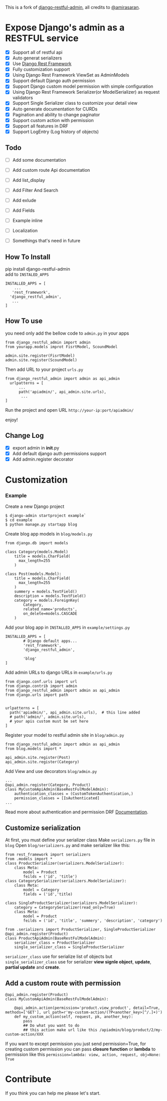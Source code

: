 This is a fork of [django-restful-admin](https://github.com/amirasaran/django-restful-admin), all credits to [@amirasaran](https://github.com/amirasaran/).

# Expose Django's admin as a RESTFUL service
 
 - [x] Support all of restful api  
 - [x]  Auto generat serializers  
 - [x] Use [Django Rest Framework](http://www.django-rest-framework.org/)  
 - [x] Fully customization support  
 - [x] Using Django Rest Framework ViewSet as AdminModels
 - [x] Support default Django auth permission
 - [x] Support Django custom model permission with simple configuration
 - [x] Using Django Rest Framework Serializer(or ModelSerializer) as request validators
 - [x] Support Single Serializer class to customize your detail view
 - [x] Auto generate documentation for CURDs
 - [x] Pagination and ability to change paginator
 - [x] Support custom action with permission
 - [x] Support all features in DRF
 - [x] Support LogEntry (Log history of objects)

## Todo
 - [ ] Add some documentation
 - [ ] Add custom route Api documentation
 - [ ] Add list_display
 - [ ] Add Filter And Search
 - [ ] Add exlude
 - [ ] Add Fields
 - [ ] Example inline
 - [ ] Localization
 - [ ] Somethings that's need in future 

  
## How To Install  
  
 pip install django-restful-admin  
add to `INSTALED_APPS`  
  ```
 INSTALLED_APPS = [
      ...  
     'rest_framework',   
    'django_restful_admin',    
     ...  
 ]  
 ```
## How To use  
you need only add the bellow code to  `admin.py` in your apps  
  
  ```
 from django_restful_admin import admin
 from yourapp.models improt FisrtModel, ScoundModel   

admin.site.register(FisrtModel)    
admin.site.register(ScoundModel)   
```

Then add URL to your project `urls.py`  
  
  ```
 from django_restful_admin import admin as api_admin 
    urlpatterns = [    
        ...   
        path('apiadmin/', api_admin.site.urls),  
		 ...     
  ]  
```

Run the project and open URL `http://your-ip:port/apiadmin/`  
  
enjoy!  
  
## Change Log  
   - [x] export admin in __init__.py
   - [x] Add default django auth permissions support
   - [x] Add admin.register decorator
  
# Customization 

### Example
Create a new Django project
```
$ django-admin startproject example`
$ cd example
$ python manage.py startapp blog
```

Create blog app models in `blog/models.py`
```
from django.db import models

class Category(models.Model)
	title = models.CharField(  
	  max_length=255  
	)
	
class Post(models.Model):
	title = models.CharField(  
	  max_length=255  
	)
	summery = models.TextField()
	description = models.TextField()
	category = models.ForeignKey(  
		Category,  
		related_name='products',  
		on_delete=models.CASCADE  
	)
```

Add your blog app in `INSTALLED_APPS` in `example/settings.py`

```
INSTALLED_APPS = [
		# Django default apps...
		'rest_framework',
		'django_restful_admin',
		
		'blog'
]
```

Add admin URLs to django URLs in `example/urls.py`

```
from django.conf.urls import url  
from django.contrib import admin  
from django_restful_admin import admin as api_admin  
from django.urls import path  

  
urlpatterns = [  
  path('apiadmin/', api_admin.site.urls),  # this line added
  # path('admin/', admin.site.urls),
  # your apis custom must be set here  
]
```

Register your model to restful admin site in `blog/admin.py`

```
from django_restful_admin import admin as api_admin  
from blog.models import *    
  
api_admin.site.register(Post) 
api_admin.site.register(Category) 
```
 
Add View and use decorators `blog/admin.py`
```
...
@api_admin.register(Category, Product)  
class MyCustomApiAdmin(BaseRestFulModelAdmin):  
    authentication_classes = (CustomTokenAuthentication,)
	permission_classes = [IsAuthenticated] 
... 
```
Read more about authentication and permission DRF [Documentation](https://www.django-rest-framework.org/api-guide/authentication/#authentication).

## Customize serialization
At first, you must define your serializer class 
Make `serializers.py` file in `blog`
Open `blog/serializers.py` and make serializer like this:

```
from rest_framework import serializers
from .models import *
class ProductSerializer(serializers.ModelSerializer):
	class Meta:
		model = Product
		feilds = ('id', 'title')
class CategorySerializer(serializers.ModelSerializer):
	class Meta:
		model = Category
		fields = ('id','title)
		
class SingleProductSerializer(serializers.ModelSerializer):
	category = CategorySerializer(read_only=True)
	class Meta:
		model = Product
		feilds = ('id', 'title', 'summery', 'description', 'category')
```
```
from .serializers import ProductSerializer, SingleProductSerializer
@api_admin.register(Product)  
class ProductApiAdmin(BaseRestFulModelAdmin):  
    serializer_class = ProductSerializer
    single_serializer_class = SingleProductSerializer
```
`serializer_class` use for serialize list of objects but  `single_serializer_class` use for serializer **view signle object**, **update**, **partial update** and **create**.

## Add a custom route with permission
```
@api_admin.register(Product)  
class MyCustomApiAdmin(BaseRestFulModelAdmin):

	@api_admin.action(permission='product.view_product', detail=True, methods=['GET'], url_path=r'my-custom-action/(?P<another_key>[^/.]+)')  
	def my_custom_action(self, request, pk, another_key):
		pass
		## Do what you want to do
		## this action make url like this /apiadmin/blog/product/2/my-custom-action/XXX
```
If you want to except permission you just send permission=True, for creating custom permission you can pass **closure function** or **lambda** to permission like this `permission=lambda: view, action, request, obj=None: True`
  
# Contribute  
If you think you can help me please let's start.
